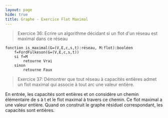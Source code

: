 ```yaml
---
layout: page
hide: true
title: Graphe - Exercice Flot Maximal
---
```

> Exercice 36: Ecrire un algorithme décidant si un flot d'un réseau est maximal dans ce réseau

```
fonction is_maximal(G=(V,E,c,s,t):réseau, M:flot):booléen
    f=FordFulkeson(G=(V,E,c,s,t))
    si f=M
        retourne Vrai
    sinon
        retourne Faux

```

> Exercice 37: Démontrer que tout réseau à capacités entières admet un flot maximal qui associe à tout arc une valeur entière.

En entrée, les capacités sont entières et on considère un chemin élémentaire de
s à t et le flot maximal à travers ce chemin. Ce flot maximal a une valeur
entière. Quand on construit le graphe résiduel correspondant, les capacités sont
entières.

